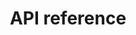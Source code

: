 ---
pcx_content_type: navigation
title: API reference
external_link: https://api.cloudflare.com/#radar-netflows-properties
weight: 2
_build:
  publishResources: false
  render: never
---